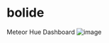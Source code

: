 # bolide
Meteor Hue Dashboard
![image](https://cloud.githubusercontent.com/assets/121500/10415118/344e1ddc-6fa0-11e5-9a81-8b9eb7a79894.png)
